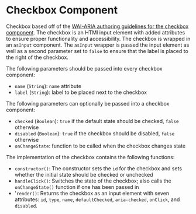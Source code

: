 # Checkbox Component

Checkbox based off of the [WAI-ARIA authoring guidelines for the checkbox component](https://www.w3.org/TR/wai-aria-1.1/#checkbox). The checkbox is an HTMl input element with added attributes to ensure proper functionality and accessibility. The checkbox is wrapped in an `asInput` component. The `asInput` wrapper is passed the input element as well as a second parameter set to `false` to ensure that the label is placed to the right of the checkbox.

The following parameters should be passed into every checkbox component:
* `name` (`String`): `name` attribute
* `label` (`String`): label to be placed next to the checkbox

The following parameters can optionally be passed into a checkbox component:
* `checked` (`Boolean`): `true` if the default state should be checked, `false` otherwise
* `disabled` (`Boolean`): `true` if the checkbox should be disabled, `false` otherwise
* `onChangeState`: function to be called when the checkbox changes state

The implementation of the checkbox contains the following functions:
* `constructor()`: The constructor sets the `id` for the checkbox and sets whether the initial state should be checked or unchecked
* `handleClick()`: Switches the state of the checkbox; also calls the `onChangeState()` function if one has been passed in
* '`render()`: Returns the checkbox as an input element with seven attributes: `id`, `type`, `name`, `defaultChecked`, `aria-checked`, `onClick`, and `disabled`.
